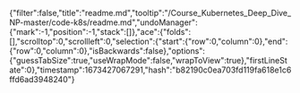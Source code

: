 {"filter":false,"title":"readme.md","tooltip":"/Course_Kubernetes_Deep_Dive_NP-master/code-k8s/readme.md","undoManager":{"mark":-1,"position":-1,"stack":[]},"ace":{"folds":[],"scrolltop":0,"scrollleft":0,"selection":{"start":{"row":0,"column":0},"end":{"row":0,"column":0},"isBackwards":false},"options":{"guessTabSize":true,"useWrapMode":false,"wrapToView":true},"firstLineState":0},"timestamp":1673427067291,"hash":"b82190c0ea703fd119fa618e1c6ffd6ad3948240"}